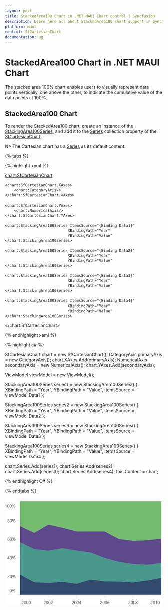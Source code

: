 ```yaml
---
layout: post
title: StackedArea100 Chart in .NET MAUI Chart control | Syncfusion
description: Learn here all about StackedArea100 chart support in Syncfusion .NET MAUI Chart (SfCartesianChart) control.
platform: maui
control: SfCartesianChart
documentation: ug
---
```


# StackedArea100 Chart in .NET MAUI Chart

The stacked area 100% chart enables users to visually represent data points vertically, one above the other, to indicate the cumulative value of the data points at 100%.

## StackedArea100 Chart

To render the StackedArea100 chart, create an instance of the [StackingArea100Series](), and add it to the [Series](https://help.syncfusion.com/cr/maui/Syncfusion.Maui.Charts.SfCartesianChart.html#Syncfusion_Maui_Charts_SfCartesianChart_Series) collection property of the [SfCartesianChart](https://help.syncfusion.com/cr/maui/Syncfusion.Maui.Charts.SfCartesianChart.html?tabs=tabid-1).

N> The Cartesian chart has a [Series](https://help.syncfusion.com/cr/maui/Syncfusion.Maui.Charts.SfCartesianChart.html#Syncfusion_Maui_Charts_SfCartesianChart_Series) as its default content.

{% tabs %}

{% highlight xaml %}

<chart:SfCartesianChart>

    <chart:SfCartesianChart.XAxes>
        <chart:CategoryAxis/>
    </chart:SfCartesianChart.XAxes>

    <chart:SfCartesianChart.YAxes>
        <chart:NumericalAxis/>
    </chart:SfCartesianChart.YAxes>   

    <chart:StackingArea100Series ItemsSource="{Binding Data1}"
                                XBindingPath="Year"
                                YBindingPath="Value"        
    </chart:StackingArea100Series>

    <chart:StackingArea100Series ItemsSource="{Binding Data2}"
                                XBindingPath="Year"
                                YBindingPath="Value"         
    </chart:StackingArea100Series>

    <chart:StackingArea100Series ItemsSource="{Binding Data3}"
                                XBindingPath="Year"
                                YBindingPath="Value"         
    </chart:StackingArea100Series>

    <chart:StackingArea100Series ItemsSource="{Binding Data4}"
                                XBindingPath="Year"
                                YBindingPath="Value"         
    </chart:StackingArea100Series>

</chart:SfCartesianChart>

{% endhighlight xaml %}

{% highlight c# %}

SfCartesianChart chart = new SfCartesianChart();
CategoryAxis primaryAxis = new CategoryAxis();
chart.XAxes.Add(primaryAxis);
NumericalAxis secondaryAxis = new NumericalAxis();
chart.YAxes.Add(secondaryAxis);

ViewModel viewModel = new ViewModel();

StackingArea100Series series1 = new  StackingArea100Series()
{
    XBindingPath = "Year",
    YBindingPath = "Value",
    ItemsSource = viewModel.Data1
};

StackingArea100Series series2 = new StackingArea100Series()
{
    XBindingPath = "Year",
    YBindingPath = "Value",
    ItemsSource = viewModel.Data2
};

StackingArea100Series series3 = new StackingArea100Series()
{
    XBindingPath = "Year",
    YBindingPath = "Value",
    ItemsSource = viewModel.Data3
};

StackingArea100Series series4 = new StackingArea100Series()
{
    XBindingPath = "Year",
    YBindingPath = "Value",
    ItemsSource = viewModel.Data4
};

chart.Series.Add(series1);
chart.Series.Add(series2);     
chart.Series.Add(series3); 
chart.Series.Add(series4);
this.Content = chart;

{% endhighlight C# %}

{% endtabs %}

![Stacking Area 100 Chart in .NET MAUI Cartesian Charts](chart-types_images\net-maui-cartesian-charts-stacked-area-100-chart.png)